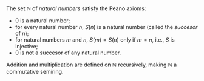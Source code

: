 The set $\mathbb{N}$ of *natural numbers* satisfy the Peano axioms:

- $0$ is a natural number;
- for every natural number $n$, $S(n)$ is a natural number (called the *succesor* of $n$);
- for natural numbers $m$ and $n$, $S(m) = S(n)$ only if $m = n$, i.e., $S$ is injective;
- $0$ is not a succesor of any natural number.

Addition and multiplication are defined on $\mathbb{N}$ recursively, making $\mathbb{N}$ a commutative semiring.
